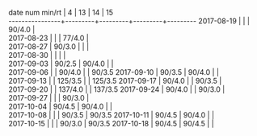 date num min/rt |    4    |    13   |    14   |    15   
----------------+---------+---------+---------+---------
2017-08-19      |         |         |  90/4.0 |        
2017-08-23      |         |         |  77/4.0 |        
2017-08-27      |  90/3.0 |         |         |        
2017-08-30      |         |         |         |        
2017-09-03      |  90/2.5 |  90/4.0 |         |        
2017-09-06      |         |  90/4.0 |         |  90/3.5
2017-09-10      |  90/3.5 |  90/4.0 |         |        
2017-09-13      |         | 125/3.5 |         | 125/3.5
2017-09-17      |  90/4.0 |         |  90/3.5 |        
2017-09-20      |         | 137/4.0 |         | 137/3.5
2017-09-24      |  90/4.0 |         |  90/3.0 |        
2017-09-27      |         |         |  90/3.0 |       
2017-10-04      |  90/4.5 |  90/4.0 |         |         
2017-10-08      |         |         |  90/3.5 |  90/3.5
2017-10-11      |  90/4.5 |  90/4.0 |         |        
2017-10-15      |         |         |  90/3.0 |  90/3.5
2017-10-18      |  90/4.5 |  90/4.5 |         |        

